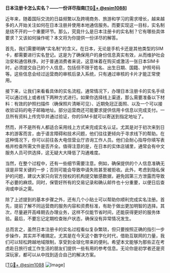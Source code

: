 **日本注册卡怎么实名？——一份详尽指南[[TG💪+ @esim1088](https://t.me/s/esim1088)]**

近年来，随着国际交流的日益频繁以及跨境商务、旅游和学习的需求增长，越来越多的人开始关注如何在日本注册并使用本地通信服务。而要实现这一目标，实名制是绕不开的一个重要环节。那么，究竟什么是日本注册卡的实名制？它有哪些具体要求？又该如何操作呢？本文将为你提供一份详尽的解答。

首先，我们需要明确“实名制”的含义。在日本，无论是手机卡还是其他类型的SIM卡，都需要进行实名登记。这是为了确保用户的身份信息真实有效，从而维护社会治安和通信秩序。对于普通消费者来说，这意味着在购买或激活一张日本SIM卡时，必须提交自己的个人信息，包括但不限于姓名、出生日期、国籍、护照号码等。这些信息会经过运营商的审核后录入系统，只有通过审核的卡片才能正常使用。

接下来，让我们来看看具体的实名流程。通常情况下，办理日本注册卡的实名手续可以通过线上或者线下两种方式进行。如果你选择线上渠道，那么需要准备以下材料：有效的护照扫描件（确保照片清晰可见）、近期免冠正面照、以及一个可以接收验证码的电子邮箱地址。部分运营商还可能要求提供信用卡信息以完成支付。一旦所有资料上传完毕并通过验证，你的SIM卡就可以寄送到指定地址了。

然而，并不是所有人都适合采用线上方式来完成实名认证。尤其是对于初次来到日本的游客而言，由于语言障碍和技术问题，他们往往更倾向于寻求线下的帮助。在这种情况下，你可以前往各大电信营业厅咨询工作人员。他们会耐心指导你填写表格并检查所需文件是否齐全。值得注意的是，在日本的实体店铺里，通常会有中文服务人员可供选择，这无疑大大降低了沟通难度。

当然，在整个过程中，还有一些细节需要注意。例如，确保提供的个人信息准确无误是非常关键的一步；否则可能会导致申请失败甚至被拒收。此外，考虑到隐私保护的问题，建议大家只向官方授权的机构提交敏感数据，避免因第三方泄露而导致不必要的麻烦。同时，保管好所有的交易记录和确认邮件也十分重要，以便日后查询或申诉之需。

除了上述提到的基本步骤之外，还有几个小贴士可以帮助你顺利完成实名注册。首先，提前了解不同运营商的服务内容和资费标准，有助于做出更加明智的选择。其次，尽量避开高峰期去办理业务，这样不仅能节省时间，还能获得更好的服务体验。最后，不要忘记定期检查账户状态，确保没有异常情况发生。

总而言之，虽然日本注册卡的实名过程看似复杂繁琐，但只要按照正确的指引一步步操作，其实并不难搞定。尤其是在今天这个数字化时代，借助互联网的力量，我们可以轻松跨越地域限制，享受到全球化带来的便利。希望本文能够为那些正在考虑赴日旅行或工作生活的朋友们提供一些有用的参考信息。无论你是初学者还是资深玩家，都可以从中找到适合自己的解决方案。

[[TG💪+ @esim1088](https://t.me/s/esim1088) ![Image](https://i.postimg.cc/4NQfJmqS/Snipaste-2025-05-13-00-14-12.png)]